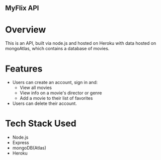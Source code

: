 ## MyFlix API

# Overview
This is an API, built via node.js and hosted on Heroku with data hosted on mongoAtlas, which contains a database of movies.

# Features
- Users can create an account, sign in and:
    - View all movies
    - View info on a movie's director or genre
    - Add a movie to their list of favorites
- Users can delete their account.

# Tech Stack Used
- Node.js
- Express
- mongoDB(Atlas)
- Heroku
